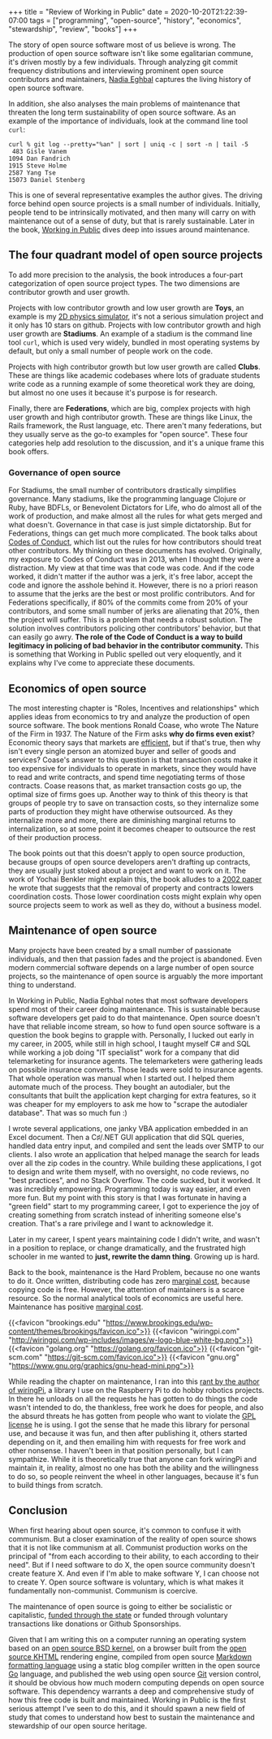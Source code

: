 +++
title = "Review of Working in Public"
date = 2020-10-20T21:22:39-07:00
tags = ["programming", "open-source", "history", "economics", "stewardship", "review", "books"]
+++

The story of open source software most of us believe is wrong. The production of open source software isn't like some egalitarian commune, it's driven mostly by a few individuals. Through analyzing git commit frequency distributions and interviewing prominent open source contributors and maintainers, [Nadia Eghbal](https://www.amazon.com/Nadia-Eghbal/e/B08BDZQ7XJ/ref=dp_byline_cont_pop_book_1) captures the living history of open source software.

In addition, she also analyses the main problems of maintenance that threaten the long term sustainability of open source software. As an example of the importance of individuals, look at the command line tool `curl`:

```shell
curl % git log --pretty="%an" | sort | uniq -c | sort -n | tail -5
 483 Gisle Vanem
1094 Dan Fandrich
1915 Steve Holme
2587 Yang Tse
15073 Daniel Stenberg
```

This is one of several representative examples the author gives. The driving force behind open source projects is a small number of individuals. Initially, people tend to be intrinsically motivated, and then many will carry on with maintenance out of a sense of duty, but that is rarely sustainable. Later in the book, [Working in Public](https://www.amazon.com/gp/product/B08BDGXVK9/ref=dbs_a_def_rwt_hsch_vapi_tkin_p1_i0) dives deep into issues around maintenance.

## The four quadrant model of open source projects
To add more precision to the analysis, the book introduces a four-part categorization of open source project types. The two dimensions are contributor growth and user growth.

Projects with low contributor growth and low user growth are **Toys**, an example is my [2D physics simulator](https://github.com/tlehman/newtonian), it's not a serious simulation project and it only has 10 stars on github.
Projects with low contributor growth and high user growth are **Stadiums**. An example of a stadium is the command line tool `curl`, which is used very widely, bundled in most operating systems by default, but only a small number of people work on the code.

Projects with high contributor growth but low user growth are called **Clubs**.  These are things like academic codebases where lots of graduate students write code as a running example of some theoretical work they are doing, but almost no one uses it because it's purpose is for research.

Finally, there are **Federations**, which are big, complex projects with high user growth and high contributor growth. These are things like Linux, the Rails framework, the Rust language, etc. There aren't many federations, but they usually serve as the go-to examples for "open source".
These four categories help add resolution to the discussion, and it's a unique frame this book offers.

### Governance of open source
For Stadiums, the small number of contributors drastically simplifies governance. Many stadiums, like the programming language Clojure or Ruby, have BDFLs, or Benevolent Dictators for Life, who do almost all of the work of production, and make almost all the rules for what gets merged and what doesn't. Governance in that case is just simple dictatorship.
But for Federations, things can get much more complicated. The book talks about [Codes of Conduct](https://docs.github.com/en/free-pro-team@latest/github/building-a-strong-community/adding-a-code-of-conduct-to-your-project), which list out the rules for how contributors should treat other contributors. My thinking on these documents has evolved. Originally, my exposure to Codes of Conduct was in 2013, when I thought they were a distraction. My view at that time was that code was code. And if the code worked, it didn't matter if the author was a jerk, it's free labor, accept the code and ignore the asshole behind it.
However, there is no a priori reason to assume that the jerks are the best or most prolific contributors. And for Federations specifically, if 80% of the commits come from 20% of your contributors, and some small number of jerks are alienating that 20%, then the project will suffer. This is a problem that needs a robust solution. The solution involves contributors policing other contributors' behavior, but that can easily go awry. **The role of the Code of Conduct is a way to build legitimacy in policing of bad behavior in the contributor community.**
This is something that Working in Public spelled out very eloquently, and it explains why I've come to appreciate these documents.
## Economics of open source
The most interesting chapter is "Roles, Incentives and relationships" which applies ideas from economics to try and analyze the production of open source software.
The book mentions Ronald Coase, who wrote The Nature of the Firm in 1937. The Nature of the Firm asks __why do firms even exist__? Economic theory says that markets are [efficient](https://en.wikipedia.org/wiki/Economic_efficiency), but if that's true, then why isn't every single person an atomized buyer and seller of goods and services?
Coase's answer to this question is that transaction costs make it too expensive for individuals to operate in markets, since they would have to read and write contracts, and spend time negotiating terms of those contracts. Coase reasons that, as market transaction costs go up, the optimal size of firms goes up. Another way to think of this theory is that groups of people try to save on transaction costs, so they internalize some parts of production they might have otherwise outsourced. As they internalize more and more, there are diminishing marginal returns to internalization, so at some point it becomes cheaper to outsource the rest of their production process.

The book points out that this doesn't apply to open source production, because groups of open source developers aren't drafting up contracts, they are usually just stoked about a project and want to work on it.
The work of Yochai Benkler might explain this, the book alludes to a [2002 paper](https://web.archive.org/web/20101010152105/http://www.yale.edu/yalelj/112/BenklerWEB.pdf) he wrote that suggests that the removal of property and contracts lowers coordination costs. Those lower coordination costs might explain why open source projects seem to work as well as they do, without a business model.
## Maintenance of open source
Many projects have been created by a small number of passionate individuals, and then that passion fades and the project is abandoned. Even modern commercial software depends on a large number of open source projects, so the maintenance of open source is arguably the more important thing to understand.

In Working in Public, Nadia Eghbal notes that most software developers spend most of their career doing maintenance. This is sustainable because software developers get paid to do that maintenance. Open source doesn't have that reliable income stream, so how to fund open source software is a question the book begins to grapple with.
Personally, I lucked out early in my career, in 2005, while still in high school, I taught myself C# and SQL while working a job doing "IT specialist" work for a company that did telemarketing for insurance agents. The telemarketers were gathering leads on possible insurance converts. Those leads were sold to insurance agents. That whole operation was manual when I started out. I helped them automate much of the process. They bought an autodialer, but the consultants that built the application kept charging for extra features, so it was cheaper for my employers to ask me how to "scrape the autodialer database". That was so much fun :)

I wrote several applications, one janky VBA application embedded in an Excel document. Then a C♯/.NET GUI application that did SQL queries, handled data entry input, and compiled and sent the leads over SMTP to  our clients. I also wrote an application that helped manage the search for leads over all the zip codes in the country.
While building these applications, I got to design and write them myself, with no oversight, no code reviews, no "best practices", and no Stack Overflow. The code sucked, but it worked. It was incredibly empowering. Programming today is way easier, and even more fun. But my point with this story is that I was fortunate in having a "green field" start to my programming career, I got to experience the joy of creating something from scratch instead of inheriting someone else's creation. That's a rare privilege and I want to acknowledge it.

Later in my career, I spent years maintaining code I didn't write, and wasn't in a position to replace, or change dramatically, and the frustrated high schooler in me wanted to __just, rewrite the damn thing__. Growing up is hard.

Back to the book, maintenance is the Hard Problem, because no one wants to do it. Once written, distributing code has zero [marginal cost](https://www.investopedia.com/terms/m/marginalcostofproduction.asp), because copying code is free. However, the attention of maintainers is a scarce resource. So the normal analytical tools of economics are useful here. Maintenance has positive [marginal cost](https://www.investopedia.com/terms/m/marginalcostofproduction.asp).

{{<favicon "brookings.edu" "https://www.brookings.edu/wp-content/themes/brookings/favicon.ico">}}
{{<favicon "wiringpi.com" "http://wiringpi.com/wp-includes/images/w-logo-blue-white-bg.png">}}
{{<favicon "golang.org" "https://golang.org/favicon.ico">}}
{{<favicon "git-scm.com" "https://git-scm.com/favicon.ico">}}
{{<favicon "gnu.org" "https://www.gnu.org/graphics/gnu-head-mini.png">}}

While reading the chapter on maintenance, I ran into this [rant by the author of wiringPi](http://wiringpi.com/news/), a library I use on the Raspberry Pi to do hobby robotics projects. In there he unloads on all the requests he has gotten to do things the code wasn't intended to do, the thankless, free work he does for people, and also the absurd threats he has gotten from people who want to violate the [GPL license](https://www.gnu.org/licenses/licenses.en.html) he is using.
I got the sense that he made this library for personal use, and because it was fun, and then after publishing it, others started depending on it, and then emailing him with requests for free work and other nonsense. I haven't been in that position personally, but I can sympathize.
While it is theoretically true that anyone can fork wiringPi and maintain it, in reality, almost no one has both the ability and the willingness to do so, so people reinvent the wheel in other languages, because it's fun to build things from scratch.

## Conclusion

When first hearing about open source, it's common to confuse it with communism. But a closer examination of the reality of open source shows that it is not like communism at all. Communist production works on the principal of "from each according to their ability, to each according to their need". But if I need software to do X, the open source community doesn't create feature X. And even if I'm able to make software Y, I can choose not to create Y. Open source software is voluntary, which is what makes it fundamentally non-communist. Communism is coercive.

The maintenance of open source is going to either be socialistic or capitalistic, [funded through the state](https://www.brookings.edu/techstream/why-congress-should-invest-in-open-source-software/) or funded through voluntary transactions like donations or Github Sponsorships.

Given that I am writing this on a computer running an operating system based on an [open source BSD kernel](https://en.wikipedia.org/wiki/Berkeley_Software_Distribution), on a browser built from the [open source KHTML](https://en.wikipedia.org/wiki/KHTML) rendering engine, compiled from open source [Markdown formatting language](https://en.wikipedia.org/wiki/Markdown) using a static blog compiler written in the open source [Go](https://golang.org/) language, and published the web using open source [Git](https://git-scm.com/) version control, it should be obvious how much modern computing depends on open source software. This dependency warrants a deep and comprehensive study of how this free code is built and maintained. Working in Public is the first serious attempt I've seen to do this, and it should spawn a new field of study that comes to understand how best to sustain the maintenance and stewardship of our open source heritage.




